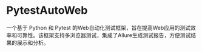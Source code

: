 # PytestAutoWeb
一个基于 Python 和 Pytest 的Web自动化测试框架，旨在提高Web应用的测试效率和可靠性。该框架支持多浏览器测试，集成了Allure生成测试报告，方便测试结果的展示和分析。
